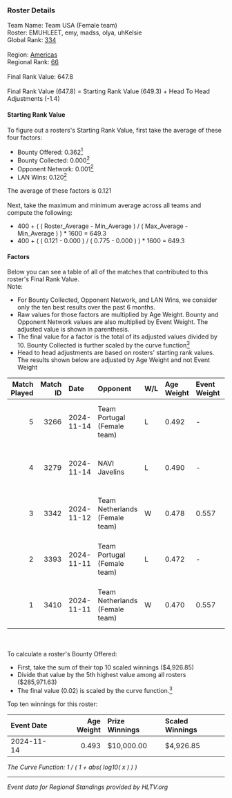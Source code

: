 ### Roster Details<br />
Team Name: Team USA (Female team)<br />
Roster: EMUHLEET, emy, madss, olya, uhKelsie<br />
Global Rank: [334](../../standings_global_2025_02_28.md)<br />
<br />
Region: [Americas]( ../../standings_americas_2025_02_28.md)<br />
Regional Rank: [66]( ../../standings_americas_2025_02_28.md)<br />
<br />
Final Rank Value:  647.8<br />
<br />
Final Rank Value (647.8) = Starting Rank Value (649.3) + Head To Head Adjustments (-1.4)<br />

#### Starting Rank Value<br />
To figure out a rosters's Starting Rank Value, first take the average of these four factors:<br />
- Bounty Offered: 0.362[<sup>1</sup>](#table2)
- Bounty Collected: 0.000[<sup>2</sup>](#table1)
- Opponent Network: 0.001[<sup>2</sup>](#table1)
- LAN Wins: 0.120[<sup>2</sup>](#table1)

The average of these factors is 0.121<br />
<br />
Next, take the maximum and minimum average across all teams and compute the following:<br />
- 400 + ( ( Roster_Average - Min_Average ) / ( Max_Average - Min_Average ) ) * 1600 = 649.3
- 400 + ( ( 0.121 - 0.000 ) / ( 0.775 - 0.000 ) ) * 1600 = 649.3


#### Factors<br />
Below you can see a table of all of the matches that contributed to this roster's Final Rank Value.<br />
Note:<br />

- For Bounty Collected, Opponent Network, and LAN Wins, we consider only the ten best results over the past 6 months.
- Raw values for those factors are multiplied by Age Weight. Bounty and Opponent Network values are also multiplied by Event Weight. The adjusted value is shown in parenthesis.
- The final value for a factor is the total of its adjusted values divided by 10. Bounty Collected is further scaled by the curve function[<sup>3</sup>](#curveFunction)
- Head to head adjustments are based on rosters' starting rank values. The results shown below are adjusted by Age Weight and not Event Weight
<span id="table1"></span><br />


| Match Played | Match ID | Date       | Opponent                       | W/L | Age Weight | Event Weight | Bounty Collected | Opponent Network | LAN Wins  | H2H Adj. | Roster                               |
| -: | -: | :- | :- | :- | :- | :- | :- | :- | :- | -: | :- |
|            5 |     3266 | 2024-11-14 | Team Portugal (Female team)    | L   | 0.492      | -            | -                | -                | -         |    -3.50 | EMUHLEET, emy, madss, olya, uhKelsie |
|            4 |     3279 | 2024-11-14 | NAVI Javelins                  | L   | 0.490      | -            | -                | -                | -         |    -1.34 | EMUHLEET, emy, madss, olya, uhKelsie |
|            3 |     3342 | 2024-11-12 | Team Netherlands (Female team) | W   | 0.478      | 0.557        | 0.000 (0.000)    | 0.024 (0.006)    | 1 (0.478) |     3.46 | EMUHLEET, emy, madss, olya, uhKelsie |
|            2 |     3393 | 2024-11-11 | Team Portugal (Female team)    | L   | 0.472      | -            | -                | -                | -         |    -3.40 | EMUHLEET, emy, madss, olya, uhKelsie |
|            1 |     3410 | 2024-11-11 | Team Netherlands (Female team) | W   | 0.470      | 0.557        | 0.000 (0.000)    | 0.024 (0.006)    | 1 (0.470) |     3.35 | EMUHLEET, emy, madss, olya, uhKelsie |

<br />
<span id="table2"></span><br />
To calculate a roster's Bounty Offered:<br />

- First, take the sum of their top 10 scaled winnings ($4,926.85)
- Divide that value by the 5th highest value among all rosters ($285,971.63)
- The final value (0.02) is scaled by the curve function.[<sup>3</sup>](#curveFunction)

Top ten winnings for this roster:<br />

| Event Date | Age Weight | Prize Winnings | Scaled Winnings |
| :- | -: | :- | :- |
| 2024-11-14 |      0.493 | $10,000.00     | $4,926.85       |


<span id="curveFunction"></span>_The Curve Function: 1 / ( 1 + abs( log10( x ) ) )_<br />

---
_Event data for Regional Standings provided by HLTV.org_<br />
